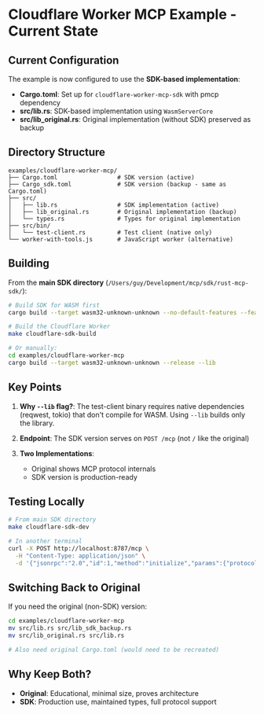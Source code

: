 # Cloudflare Worker MCP Example - Current State

## Current Configuration

The example is now configured to use the **SDK-based implementation**:

- **Cargo.toml**: Set up for `cloudflare-worker-mcp-sdk` with pmcp dependency
- **src/lib.rs**: SDK-based implementation using `WasmServerCore`
- **src/lib_original.rs**: Original implementation (without SDK) preserved as backup

## Directory Structure

```
examples/cloudflare-worker-mcp/
├── Cargo.toml                 # SDK version (active)
├── Cargo_sdk.toml             # SDK version (backup - same as Cargo.toml)
├── src/
│   ├── lib.rs                 # SDK implementation (active)
│   ├── lib_original.rs        # Original implementation (backup)
│   └── types.rs               # Types for original implementation
├── src/bin/
│   └── test-client.rs         # Test client (native only)
└── worker-with-tools.js       # JavaScript worker (alternative)
```

## Building

From the **main SDK directory** (`/Users/guy/Development/mcp/sdk/rust-mcp-sdk/`):

```bash
# Build SDK for WASM first
cargo build --target wasm32-unknown-unknown --no-default-features --features wasm

# Build the Cloudflare Worker
make cloudflare-sdk-build

# Or manually:
cd examples/cloudflare-worker-mcp
cargo build --target wasm32-unknown-unknown --release --lib
```

## Key Points

1. **Why `--lib` flag?**: The test-client binary requires native dependencies (reqwest, tokio) that don't compile for WASM. Using `--lib` builds only the library.

2. **Endpoint**: The SDK version serves on `POST /mcp` (not `/` like the original)

3. **Two Implementations**: 
   - Original shows MCP protocol internals
   - SDK version is production-ready

## Testing Locally

```bash
# From main SDK directory
make cloudflare-sdk-dev

# In another terminal
curl -X POST http://localhost:8787/mcp \
  -H "Content-Type: application/json" \
  -d '{"jsonrpc":"2.0","id":1,"method":"initialize","params":{"protocolVersion":"2024-11-05","capabilities":{},"clientInfo":{"name":"test","version":"1.0"}}}'
```

## Switching Back to Original

If you need the original (non-SDK) version:

```bash
cd examples/cloudflare-worker-mcp
mv src/lib.rs src/lib_sdk_backup.rs
mv src/lib_original.rs src/lib.rs

# Also need original Cargo.toml (would need to be recreated)
```

## Why Keep Both?

- **Original**: Educational, minimal size, proves architecture
- **SDK**: Production use, maintained types, full protocol support